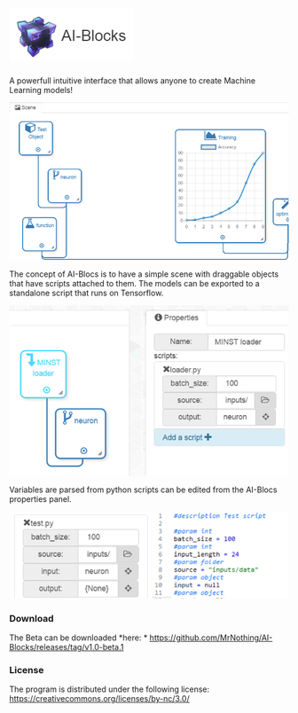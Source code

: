 # ![logo](logo.png)
A powerfull intuitive interface that allows anyone to create Machine Learning models!

![scene view](sc1.png)

The concept of AI-Blocs is to have a simple scene with draggable objects that have scripts attached to them. The models can be exported to a standalone script that runs on Tensorflow. 

![script view](sc2.png)

Variables are parsed from python scripts can be edited from the AI-Blocs properties panel.

![script view](sc3.png)

### Download

The Beta can be downloaded *here: * https://github.com/MrNothing/AI-Blocks/releases/tag/v1.0-beta.1 

### License

The program is distributed under the following license: https://creativecommons.org/licenses/by-nc/3.0/

